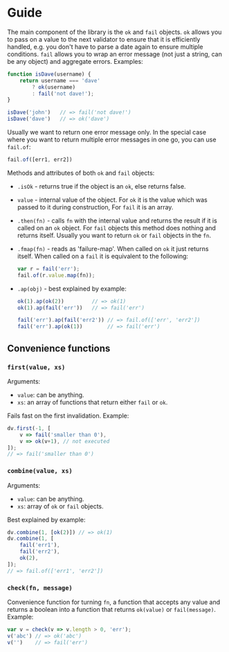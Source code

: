 # Guide

The main component of the library is the `ok` and `fail` objects.
`ok` allows you to pass on a value to the next validator to ensure
that it is efficiently handled, e.g. you don't have to parse a date
again to ensure multiple conditions. `fail` allows you to wrap an
error message (not just a string, can be any object) and aggregate
errors. Examples:

```js
function isDave(username) {
    return username === 'dave'
        ? ok(username)
        : fail('not dave!');
}

isDave('john')   // => fail('not dave!')
isDave('dave')   // => ok('dave')
```

Usually we want to return one error message only. In the special
case where you want to return multiple error messages in one go,
you can use `fail.of`:

```js
fail.of([err1, err2])
```

Methods and attributes of both `ok` and `fail` objects:

 - `.isOk` - returns true if the object is an `ok`, else returns false.
 - `value` - internal value of the object. For `ok` it is the value which
 was passed to it during construction, For `fail` it is an array.
 - `.then(fn)` - calls `fn` with the internal value and returns the result
 if it is called on an `ok` object. For `fail` objects this method does
 nothing and returns itself. Usually you want to return `ok` or `fail`
 objects in the `fn`.
 - `.fmap(fn)` - reads as 'failure-map'. When called on `ok` it just
 returns itself. When called on a `fail` it is equivalent to the following:

    ```js
    var r = fail('err');
    fail.of(r.value.map(fn));
    ```

 - `.ap(obj)` - best explained by example:

    ```js
    ok(1).ap(ok(2))         // => ok(1)
    ok(1).ap(fail('err'))   // => fail('err')

    fail('err').ap(fail('err2')) // => fail.of(['err', 'err2'])
    fail('err').ap(ok(1))        // => fail('err')
    ```

## Convenience functions

### `first(value, xs)`

Arguments:

 - `value`: can be anything.
 - `xs`: an array of functions that return either `fail` or `ok`.

Fails fast on the first invalidation. Example:

```js
dv.first(-1, [
    v => fail('smaller than 0'),
    v => ok(v+1), // not executed
]);
// => fail('smaller than 0')
```


### `combine(value, xs)`

Arguments:

 - `value`: can be anything.
 - `xs`: array of `ok` or `fail` objects.

Best explained by example:

```js
dv.combine(1, [ok(2)]) // => ok(1)
dv.combine(1, [
    fail('err1'),
    fail('err2'),
    ok(2),
]);
// => fail.of(['err1', 'err2'])
```

### `check(fn, message)`

Convenience function for turning `fn`, a function that accepts any
value and returns a boolean into a function that returns `ok(value)`
or `fail(message)`. Example:

```js
var v = check(v => v.length > 0, 'err');
v('abc') // => ok('abc')
v('')    // => fail('err')
```
